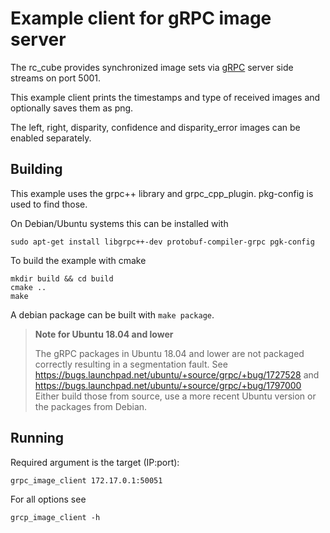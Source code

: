 Example client for gRPC image server
====================================

The rc_cube provides synchronized image sets via [gRPC](https://grpc.io/) server side streams on port 5001.

This example client prints the timestamps and type of received images and optionally saves them as png.

The left, right, disparity, confidence and disparity_error images can be enabled separately.

Building
--------

This example uses the grpc++ library and grpc_cpp_plugin. pkg-config is used to find those.

On Debian/Ubuntu systems this can be installed with

    sudo apt-get install libgrpc++-dev protobuf-compiler-grpc pgk-config

To build the example with cmake

    mkdir build && cd build
    cmake ..
    make

A debian package can be built with `make package`.

> **Note for Ubuntu 18.04 and lower**
>
> The gRPC packages in Ubuntu 18.04 and lower are not packaged correctly resulting in a segmentation fault.
> See https://bugs.launchpad.net/ubuntu/+source/grpc/+bug/1727528 and https://bugs.launchpad.net/ubuntu/+source/grpc/+bug/1797000
> Either build those from source, use a more recent Ubuntu version or the packages from Debian.

Running
-------

Required argument is the target (IP:port):

    grpc_image_client 172.17.0.1:50051

For all options see

    grcp_image_client -h
